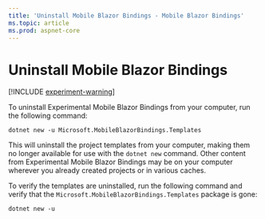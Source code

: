 ```yaml
---
title: 'Uninstall Mobile Blazor Bindings - Mobile Blazor Bindings'
ms.topic: article
ms.prod: aspnet-core
---
```


# Uninstall Mobile Blazor Bindings

[!INCLUDE [experiment-warning](../includes/experiment-warning.md)]

To uninstall Experimental Mobile Blazor Bindings from your computer, run the following command:

```shell
dotnet new -u Microsoft.MobileBlazorBindings.Templates
```

This will uninstall the project templates from your computer, making them no longer available for use with the `dotnet new` command. Other content from Experimental Mobile Blazor Bindings may be on your computer wherever you already created projects or in various caches.

To verify the templates are uninstalled, run the following command and verify that the `Microsoft.MobileBlazorBindings.Templates` package is gone:

```shell
dotnet new -u
```
